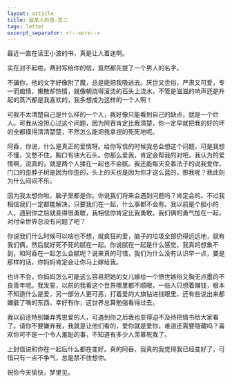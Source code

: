 ```yaml
---
layout: article
title: 给某人的信-其二
tags: letter
excerpt_separator: <!--more-->
---
```


最近一直在读王小波的书，真是让人着迷啊。
<!--more-->

实在对不起啦，两封写给你的信，竟然都先提了一个男人的名字。

不骗你，他的文字好像附了魔，总是能把我吸进去。厌世又世俗，严肃又可爱，专一而痴情，懒散却热情，就像朝烧得滚烫的石头上浇水，不管是滋滋的响声还是升起的蒸汽都是我喜欢的，我多想成为这样的一个人啊！

可我不太清楚自己是什么样的一个人，我好像只能看到自己的缺点，就是一个烂人。可我从没担心过这个问题，因为阿吞肯定比我清楚，你一定早就把我的好的坏的全都摸得清清楚楚，不然怎么能把我拿捏的死死地呢。

阿吞，你说，什么是真正的爱情呀。给你写信的时候我总会想这个问题，可是我想不懂，又憋不住，胸口有块大石头。你那么爱我，肯定会帮我的对吧。我认为的爱情啊，说真的，就是两个人揉在一起也不会腻。我还能每天变着法子的说我爱你，门口的歪脖子树是因为你歪的，头上的天也是因为你才这么蓝的，那我呢？我此刻为什么闷闷不乐。

因为我太想你啦，脑子里都是你。你说我们将来会遇到问题吗？肯定会的。不过我相信我们一定都能解决，只要我们在一起，什么事都不会有。我以前是个胆小的人，遇到你之后就变得很勇敢，我相信你肯定比我勇敢。我们俩的勇气加在一起，对付全世界总没有问题了吧？

你说我们什么时候可以啥也不想，就疯狂的爱，脑子的垃圾全部扔得远远地，就有我们俩，然后就好死不死的腻在一起。你说腻在一起是什么感觉，我真的想象不到，和阿吞在一起怎么会腻呢？说来真的可惜，我们为什么没有认识早一点，要是那样的话，你妈妈肯定会让你马上嫁给我。

也许不会，你妈妈怎么可能这么容易把她的女儿嫁给一个愤世嫉俗又胸无点墨的不良青年呢。我发誓，以前的我看这个世界哪里都不顺眼，一些人只想着赚钱，根本不知道什么是爱，另一部分人更可恶，打着爱的大旗钻进钱眼里，还有些说出来都嫌脏了嘴的东西。幸好有你，这世界总算勉强看得过去。

我以前还特别嫌弃秀恩爱的人，可遇到你之后我也变得迫不及待把情书给大家看了。请你不要嫌弃我，我就是让他们看的，爱你就是爱你，难道还需要隐藏吗？喜欢你可不是一个令人羞耻的事，不知道有多少人羡慕死我了。

上封信说和你在一起后什么都在变好。真的阿吞，我真的我觉得我已经变好了，可惜只有一点不争气，总是禁不住想你。

祝你今天愉快，梦里见。